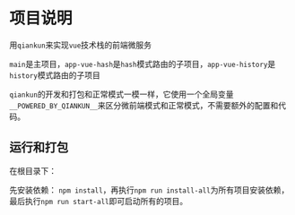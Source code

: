 # 项目说明 

用`qiankun`来实现`vue`技术栈的前端微服务

`main`是主项目，`app-vue-hash`是`hash`模式路由的子项目，`app-vue-history`是`history`模式路由的子项目

`qiankun`的开发和打包和正常模式一模一样，它使用一个全局变量`__POWERED_BY_QIANKUN__`来区分微前端模式和正常模式，不需要额外的配置和代码。


## 运行和打包

在根目录下：

先安装依赖： `npm install`，再执行`npm run install-all`为所有项目安装依赖，最后执行`npm run start-all`即可启动所有的项目。
